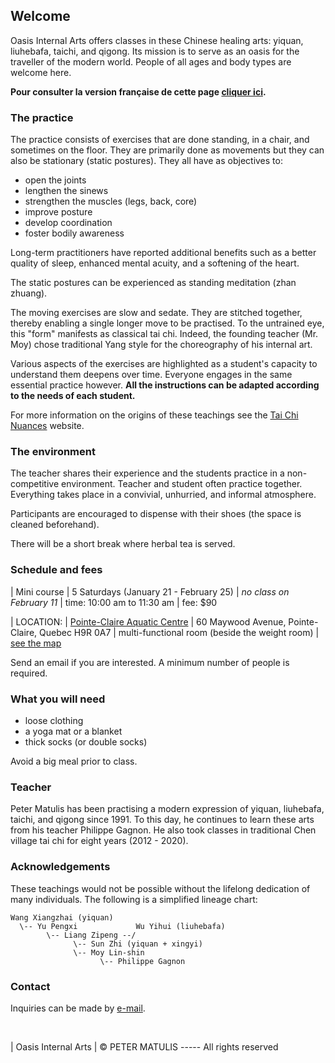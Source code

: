 ## Welcome

Oasis Internal Arts offers classes in these Chinese healing arts: yiquan,
liuhebafa, taichi, and qigong. Its mission is to serve as an oasis for the
traveller of the modern world. People of all ages and body types are welcome
here.

**Pour consulter la version française de cette page [cliquer ici](index-fr.md).**

### The practice

The practice consists of exercises that are done standing, in a chair, and
sometimes on the floor. They are primarily done as movements but they can also
be stationary (static postures). They all have as objectives to:

* open the joints
* lengthen the sinews
* strengthen the muscles (legs, back, core)
* improve posture
* develop coordination
* foster bodily awareness

Long-term practitioners have reported additional benefits such as a better
quality of sleep, enhanced mental acuity, and a softening of the heart.

The static postures can be experienced as standing meditation (zhan zhuang).

The moving exercises are slow and sedate. They are stitched together, thereby
enabling a single longer move to be practised. To the untrained eye, this
"form" manifests as classical tai chi. Indeed, the founding teacher (Mr. Moy)
chose traditional Yang style for the choreography of his internal art.

Various aspects of the exercises are highlighted as a student's capacity to
understand them deepens over time. Everyone engages in the same essential
practice however. **All the instructions can be adapted according to the needs
of each student.**

For more information on the origins of these teachings see the [Tai Chi
Nuances](https://taichinuances.com) website.

### The environment

The teacher shares their experience and the students practice in a
non-competitive environment. Teacher and student often practice together.
Everything takes place in a convivial, unhurried, and informal atmosphere.

Participants are encouraged to dispense with their shoes (the space is cleaned
beforehand).

There will be a short break where herbal tea is served.

### Schedule and fees

| Mini course
| 5 Saturdays (January 21 - February 25)
| *no class on February 11*
| time: 10:00 am to 11:30 am
| fee: $90

| LOCATION:
|      [Pointe-Claire Aquatic Centre](http://www.pointe-claire.ca/en/schedules-and-facilities-aquatic-centre/)
|      60 Maywood Avenue, Pointe-Claire, Quebec H9R 0A7
|      multi-functional room (beside the weight room)
|      [see the map](https://goo.gl/maps/3Dpr7Yw7d25m5mdv9)

Send an email if you are interested. A minimum number of people is required.

<!--
Come as you are. There is no need to register in advance.
-->

### What you will need

* loose clothing
* a yoga mat or a blanket
* thick socks (or double socks)

Avoid a big meal prior to class.

### Teacher

Peter Matulis has been practising a modern expression of yiquan, liuhebafa,
taichi, and qigong since 1991. To this day, he continues to learn these arts
from his teacher Philippe Gagnon. He also took classes in traditional Chen
village tai chi for eight years (2012 - 2020).

### Acknowledgements

These teachings would not be possible without the lifelong dedication of many
individuals. The following is a simplified lineage chart:

```
Wang Xiangzhai (yiquan)
  \-- Yu Pengxi             Wu Yihui (liuhebafa)
        \-- Liang Zipeng --/
              \-- Sun Zhi (yiquan + xingyi)
              \-- Moy Lin-shin
                    \-- Philippe Gagnon
```

### Contact

Inquiries can be made by [e-mail](mailto:info@oasis-internal.art).

&nbsp;
&nbsp;
&nbsp;
&nbsp;
&nbsp;
&nbsp;
&nbsp;
&nbsp;
&nbsp;
&nbsp;
&nbsp;
&nbsp;
&nbsp;
&nbsp;
&nbsp;
&nbsp;
&nbsp;
&nbsp;
&nbsp;
&nbsp;
&nbsp;
&nbsp;
&nbsp;
&nbsp;

| Oasis Internal Arts
| © PETER MATULIS ----- All rights reserved

